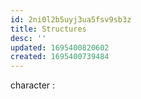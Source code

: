 ```yaml
---
id: 2ni0l2b5uyj3ua5fsv9sb3z
title: Structures
desc: ''
updated: 1695400820602
created: 1695400739484
---
```


character
:


